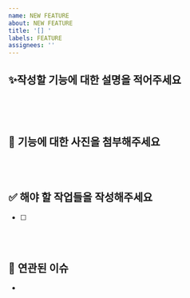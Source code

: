 ```yaml
---
name: NEW FEATURE
about: NEW FEATURE
title: '[] '
labels: FEATURE
assignees: ''
---
```


## ✨작성할 기능에 대한 설명을 적어주세요

```ts

```

<br><br>

## 🌄 기능에 대한 사진을 첨부해주세요

<br><br>

## ✅ 해야 할 작업들을 작성해주세요

- [ ]

<br><br>

## 🦋 연관된 이슈

-
